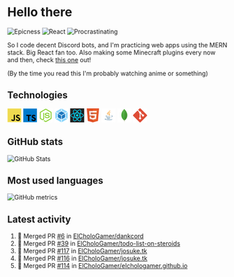 # Hello there

![Epicness](https://img.shields.io/badge/Epicness-69%25-brightgreen)
![React](https://img.shields.io/badge/React-good-blue)
![Procrastinating](https://img.shields.io/badge/Procrastinating-always-red)

So I code decent Discord bots, and I'm practicing web apps using the MERN stack. Big React fan too.
Also making some Minecraft plugins every now and then, check [this one][userlogin] out!

(By the time you read this I'm probably watching anime or something)

## Technologies

![JavaScript][javascript]
![TypeScript][typescript]
![Node.js][node]
![Webpack][webpack]
![React][react]
![HTML][html]
![Java][java]
![MongoDB][mongodb]
![Git][git]

## GitHub stats

![GitHub Stats](https://github-readme-stats.vercel.app/api?username=ElCholoGamer&theme=tokyonight)

## Most used languages

![GitHub metrics](https://metrics.lecoq.io/ElCholoGamer?template=terminal&base.header=0&base.activity=0&base.community=0&base.repositories=0&base.metadata=0&languages=1)

## Latest activity

<!--START_SECTION:activity-->

1. 🎉 Merged PR [#6](https://github.com/ElCholoGamer/dankcord/pull/6) in [ElCholoGamer/dankcord](https://github.com/ElCholoGamer/dankcord)
2. 🎉 Merged PR [#39](https://github.com/ElCholoGamer/todo-list-on-steroids/pull/39) in [ElCholoGamer/todo-list-on-steroids](https://github.com/ElCholoGamer/todo-list-on-steroids)
3. 🎉 Merged PR [#117](https://github.com/ElCholoGamer/josuke.tk/pull/117) in [ElCholoGamer/josuke.tk](https://github.com/ElCholoGamer/josuke.tk)
4. 🎉 Merged PR [#116](https://github.com/ElCholoGamer/josuke.tk/pull/116) in [ElCholoGamer/josuke.tk](https://github.com/ElCholoGamer/josuke.tk)
5. 🎉 Merged PR [#114](https://github.com/ElCholoGamer/elchologamer.github.io/pull/114) in [ElCholoGamer/elchologamer.github.io](https://github.com/ElCholoGamer/elchologamer.github.io)
<!--END_SECTION:activity-->

[userlogin]: https://www.spigotmc.org/resources/userlogin.80669/
[javascript]: https://raw.githubusercontent.com/ElCholoGamer/ElCholoGamer/master/icons/javascript.png
[typescript]: https://raw.githubusercontent.com/ElCholoGamer/ElCholoGamer/master/icons/typescript.png
[java]: https://raw.githubusercontent.com/ElCholoGamer/ElCholoGamer/master/icons/java.png
[node]: https://raw.githubusercontent.com/ElCholoGamer/ElCholoGamer/master/icons/node.png
[react]: https://raw.githubusercontent.com/ElCholoGamer/ElCholoGamer/master/icons/react.png
[webpack]: https://raw.githubusercontent.com/ElCholoGamer/ElCholoGamer/master/icons/webpack.png
[html]: https://raw.githubusercontent.com/ElCholoGamer/ElCholoGamer/master/icons/html.png
[git]: https://raw.githubusercontent.com/ElCholoGamer/ElCholoGamer/master/icons/git.png
[mongodb]: https://raw.githubusercontent.com/ElCholoGamer/ElCholoGamer/master/icons/mongodb.png

